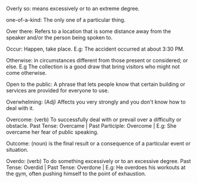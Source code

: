 Overly so: means excessively or to an extreme degree.

one-of-a-kind: The only one of a particular thing.

Over there: Refers to a location that is some distance away from the speaker and/or the person being spoken to.

Occur: Happen, take place. E.g: The accident occurred at about 3:30 PM. 

Otherwise: in circumstances different from those present or considered; or else. E.g The collection is a good draw that bring visitors who might not come otherwise. 

Open to the public: A phrase that lets people know that certain building or services are provided for everyone to use. 

Overwhelming: (Adj) Affects you very strongly and you don't know how to deal with it. 

Overcome: (verb) To successfully deal with or prevail over a difficulty or obstacle. Past Tense: Overcame | Past Participle: Overcome | E.g: She overcame her fear of public speaking.

Outcome: (noun) is the final result or a consequence of a particular event or situation.

Overdo: (verb) To do something excessively or to an excessive degree. Past Tense: Overdid | Past Tense: Overdone | E.g: He overdoes his workouts at the gym, often pushing himself to the point of exhaustion.

